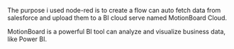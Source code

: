 The purpose i used node-red is to create a flow can auto fetch data from salesforce and upload them to a BI cloud serve 
named MotionBoard Cloud. 

MotionBoard is a powerful BI tool can analyze and visualize business data, like Power BI.

